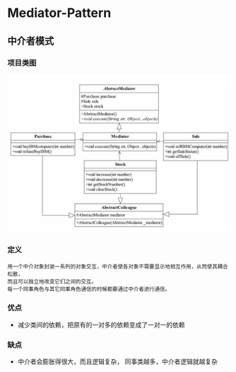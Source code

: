 # Mediator-Pattern
## 中介者模式
### 项目类图
![项目类图](https://github.com/qiaojiuyuan/Mediator-Pattern/raw/master/project_class.png)
### 定义
```
用一个中介对象封装一系列的对象交互，中介者使各对象不需要显示地相互作用，从而使其耦合松散，
而且可以独立地改变它们之间的交互。
每一个同事角色与其它同事角色通信的时候都要通过中介者进行通信。
```
### 优点
* 减少类间的依赖，把原有的一对多的依赖变成了一对一的依赖
### 缺点
* 中介者会膨胀得很大，而且逻辑复杂， 同事类越多，中介者逻辑就越复杂
